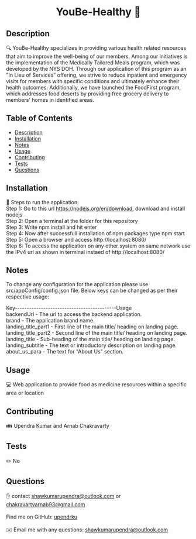 <h1 align="center">YouBe-Healthy 👋</h1>

## Description

🔍 YouBe-Healthy specializes in providing various health related resources that aim to improve the well-being of our members. Among our initiatives is the implementation of the Medically Tailored Meals program, which was developed by the NYS DOH. Through our application of this program as an \"In Lieu of Services\" offering, we strive to reduce inpatient and emergency visits for members with specific conditions and ultimately enhance their health outcomes. Additionally, we have launched the FoodFirst program, which addresses food deserts by providing free grocery delivery to members' homes in identified areas.

## Table of Contents

- [Description](#description)
- [Installation](#installation)
- [Notes](#notes)
- [Usage](#usage)
- [Contributing](#contributing)
- [Tests](#tests)
- [Questions](#questions)

## Installation

💾 Steps to run the application: <br />
Step 1: Go to this url https://nodejs.org/en/download, download and install nodejs <br />
Step 2: Open a terminal at the folder for this repository <br />
Step 3: Write npm install and hit enter <br />
Step 4: Now after successfull installation of npm packages type npm start <br />
Step 5: Open a browser and access http://localhost:8080/ <br />
Step 6: To access the application on any other system on same network use the IPv4 url as shown in terminal instaed of http://localhost:8080/ <br />

## Notes

To change any configuration for the application please use src/appConfig/config.json file.
Below keys can be changed as per their respective usage:

Key-------------------------------------------Usage <br />
backendUrl - The url to access the backend application. <br />
brand - The application brand name. <br />
landing_title_part1 - First line of the main title/ heading on landing page. <br />
landing_title_part2 - Second line of the main title/ heading on landing page. <br />
landing_title - Sub-heading of the main title/ heading on landing page. <br />
landing_subtitle - The text or introductory description on landing page. <br />
about_us_para - The text for "About Us" section. <br />

## Usage

💻 Web application to provide food as medicine resources within a specific area or location

## Contributing

👪 Upendra Kumar and Arnab Chakravarty

## Tests

✏️ No

## Questions

✋ contact shawkumarupendra@outlook.com or chakravartyarnab93@gmail.com<br />
<br />
Find me on GitHub: [upendrku](https://github.com/upendrku)<br />
<br />
✉️ Email me with any questions: shawkumarupendra@outlook.com<br /><br />
